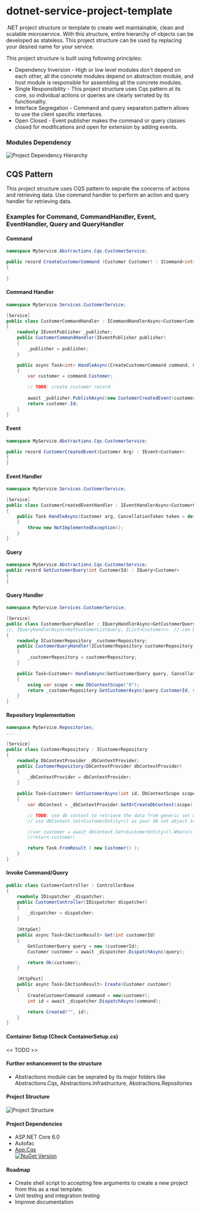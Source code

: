 # dotnet-service-project-template
.NET project structure or template to create well maintainable, clean and scalable microservice. With this structure, entire hierarchy of objects can be developed as stateless. This project structure can be used by replacing your desired name for your service. 

This project structure is built using following principles:
* Dependency Inversion - High or low level modules don't depend on each other, all the concrete modules depend on abstraction module, and host module is responsible for assembling all the concrete modules.
* Single Responsibility - This project structure uses Cqs pattern at its core, so individual actions or queries are clearly serrated by its functionality.
* Interface Segregation - Command and query separation pattern allows to use the client specific interfaces.
* Open Closed - Event publisher makes the command or query classes closed for modifications and open for extension by adding events.


### Modules Dependency

![Project Dependency Hierarchy](https://raw.githubusercontent.com/rjinaga/dotnet-service-project-template/main/diagram.svg)


## CQS Pattern
This project structure uses CQS pattern to seprate the concerns of actions and retrieving data.
Use command handler to perform an action and query handler for retrieving data.

### Examples for Command, CommandHandler, Event, EventHandler, Query and QueryHandler

#### Command
```csharp
namespace MyService.Abstractions.Cqs.CustomerService;

public record CreateCustomerCommand (Customer Customer) : ICommand<int>
{
    
}
```

#### Command Handler
```csharp
namespace MyService.Services.CustomerService;

[Service]
public class CustomerCommandHandler : ICommandHandlerAsync<CustomerCommand, int>
{
    readonly IEventPublisher _publisher;
    public CustomerCommandHandler(IEventPublisher publisher)
    {
        _publisher = publisher;
    }

    public async Task<int> HandleAsync(CreateCustomerCommand command, CancellationToken token = default)
    {
        var customer = command.Customer;

        // TODO: create customer record
        
        await _publisher.PublishAsync(new CustomerCreatedEvent(customer));
        return customer.Id;
    }
}
```


#### Event
```csharp
namespace MyService.Abstractions.Cqs.CustomerService;

public record CustomerCreatedEvent(Customer Arg) : IEvent<Customer>
{
}
```

#### Event Handler
```csharp
namespace MyService.Services.CustomerService;

[Service]
public class CustomerCreatedEventHandler : IEventHandlerAsync<CustomerCreatedEvent, Customer>
{
    public Task HandleAsync(Customer arg, CancellationToken token = default)
    {
        throw new NotImplementedException();
    }
}
```

#### Query 
```csharp
namespace MyService.Abstractions.Cqs.CustomerService;
public record GetCustomerQuery(int CustomerId) : IQuery<Customer>
{
}
```

#### Query Handler
```csharp
namespace MyService.Services.CustomerService;

[Service]
public class CustomerQueryHandler : IQueryHandlerAsync<GetCustomerQuery, Customer> 
//, IQueryHandlerAsync<GetCustomerListQuery, IList<Customer>>  // can be implemented multiple interfaces
{
    readonly ICustomerRepository _customerRepository;
    public CustomerQueryHandler(ICustomerRepository customerRepository)
    {
        _customerRepository = customerRepository;
    }

    public Task<Customer> HandleAsync(GetCustomerQuery query, CancellationToken token = default)
    {
        using var scope = new DbContextScope("0");
        return _customerRepository.GetCustomerAsync(query.CustomerId, scope);
    }
}
```

#### Repository Implementation
```csharp
namespace MyService.Repositories;
...

[Service]
public class CustomerRepository : ICustomerRepository
{
    readonly DbContextProvider _dbContextProvider;
    public CustomerRepository(DbContextProvider dbContextProvider)
    {
        _dbContextProvider = dbContextProvider;
    }

    public Task<Customer> GetCustomerAsync(int id, DbContextScope scope)
    {
        var dbContext = _dbContextProvider.GetOrCreateDbContext(scope);

        // TODO: use db context to retrieve the data from generic set method
        // use dbContext.Set<CustomerEntity>() as your db set object to perform CRUD operations

        //var customer = await dbContext.Set<CustomerEntity>().Where(c => c.Id = id ).SingleOrDefaultAsync();
        //return customer;

        return Task.FromResult ( new Customer() );
    }
}
```

#### Invoke Command/Query

```csharp
public class CustomerController : ControllerBase
{
    readonly IDispatcher _dispatcher;
    public CustomerController(IDispatcher dispatcher)
    {
        _dispatcher = dispatcher;
    }

    [HttpGet]
    public async Task<IActionResult> Get(int customerId)
    {
        GetCustomerQuery query = new (customerId);
        Customer customer = await _dispatcher.DispatchAsync(query);

        return Ok(customer);
    }

    [HttpPost]
    public async Task<IActionResult> Create(Customer customer)   
    {
        CreateCustomerCommand command = new(customer);
        int id = await _dispatcher.DispatchAsync(command);

        return Created("", id);
    }
}
```

#### Container Setup (Check ContainerSetup.cs)
<< TODO >>

#### Further enhancement to the structure
* Abstractions module can be seprated by its major folders like Abstractions.Cqs, Abstractions.Infrastructure, Abstractions.Repositories

#### Project Structure

![Project Structure](https://raw.githubusercontent.com/rjinaga/dotnet-service-project-template/main/project-structure.png)


#### Project Dependencies
* ASP.NET Core 6.0
* Autofac
* [App.Cqs](https://github.com/rjinaga/App.Cqs)  
[![NuGet Version](https://img.shields.io/nuget/v/App.Cqs)](https://www.nuget.org/packages/App.Cqs)

#### Roadmap
* Create shell script to accepting few arguments to create a new project from this as a real template.
* Unit testing and integration testing
* Improve documentation
